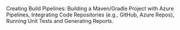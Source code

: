 Creating Build Pipelines: Building a Maven/Gradle Project with Azure Pipelines, Integrating Code Repositories (e.g., GitHub, Azure Repos), Running Unit Tests and Generating Reports.
